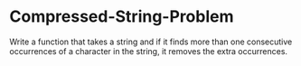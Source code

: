 # Compressed-String-Problem
Write a function that takes a string and if it finds more than one consecutive occurrences of a character in the string, it removes the extra occurrences.
